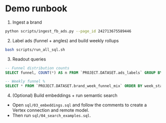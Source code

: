 # Demo runbook

1) Ingest a brand
```bash
python scripts/ingest_fb_ads.py --page_id 242713675589446
```

2) Label ads (funnel + angles) and build weekly rollups
```bash
bash scripts/run_all_sql.sh
```

3) Readout queries
```sql
-- Funnel distribution counts
SELECT funnel, COUNT(*) AS n FROM `PROJECT.DATASET.ads_labels` GROUP BY 1 ORDER BY n DESC;

-- Weekly funnel %
SELECT * FROM `PROJECT.DATASET.brand_week_funnel_mix` ORDER BY week_start, brand, pct_of_activity DESC LIMIT 100;
```

4) (Optional) Build embeddings + run semantic search
- Open `sql/03_embeddings.sql` and follow the comments to create a Vertex connection and remote model.
- Then run `sql/04_search_examples.sql`.
